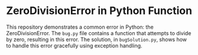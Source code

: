 # ZeroDivisionError in Python Function
This repository demonstrates a common error in Python: the ZeroDivisionError.  The `bug.py` file contains a function that attempts to divide by zero, resulting in this error.  The solution, in `bugSolution.py`, shows how to handle this error gracefully using exception handling.